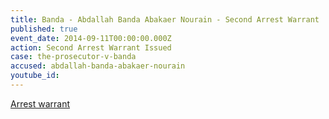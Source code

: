 ```yaml
---
title: Banda - Abdallah Banda Abakaer Nourain - Second Arrest Warrant
published: true
event_date: 2014-09-11T00:00:00.000Z
action: Second Arrest Warrant Issued
case: the-prosecutor-v-banda
accused: abdallah-banda-abakaer-nourain
youtube_id:
---
```



[Arrest warrant](https://www.icc-cpi.int/Pages/record.aspx?docNo=ICC-02/05-03/09-606&amp;ln=en)